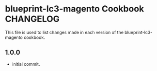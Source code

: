 blueprint-lc3-magento Cookbook CHANGELOG
===================================
This file is used to list changes made in each version of the blueprint-lc3-magento cookbook.

1.0.0
------
- initial commit.